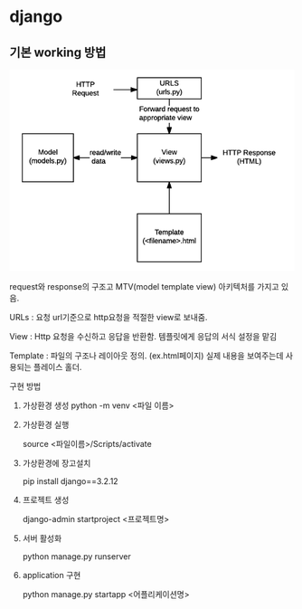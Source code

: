 # django



## 기본 working 방법

![img](readme.assets/basic-django.png)

request와 response의 구조고 MTV(model template view) 아키텍처를 가지고 있음.

URLs : 요청 url기준으로 http요청을 적절한 view로 보내줌.

View : Http 요청을 수신하고 응답을 반환함. 템플릿에게 응답의 서식 설정을 맡김

Template : 파일의 구조나 레이아웃 정의. (ex.html페이지) 실제 내용을 보여주는데 사용되는 플레이스 홀더.


구현 방법

1) 가상환경 생성
   python -m venv <파일 이름>

2) 가상환경 실행

   source <파일이름>/Scripts/activate

3) 가상환경에 장고설치

   pip install django==3.2.12

4) 프로젝트 생성

   django-admin startproject <프로젝트명>

5) 서버 활성화

   python manage.py runserver

6) application 구현

   python manage.py startapp <어플리케이션명>